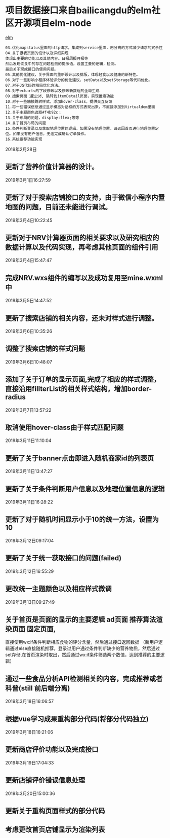 # 项目数据接口来自bailicangdu的elm社区开源项目elm-node

[elm](http://elm.cangdu.org/)

```
03.优化mapstatus里面的http请求，集成到service里面，用分离的方式减少请求的冗余性
04.关于报表页面的设计以及详细实现
体现出主要的功能以及其他内容。日报周报月报等
然后发现饮食中的存在问题检测的提示语，设置主要的逻辑，检测。
最后关于现成接口的使用问题。
05.其他优化建议，关于界面的重新设计以及排版，体现轻食以及健康的新特性。
06.对于一些影响小程序体验评分的优化建议，setData以及setStorage等代码优化。
07.对于JS代码的精简优化方法。
08.对于echarts的字段修改以及修改新数组的全局生成
09.搜索页面 通过id, 跳转到itemDetail页面，实现搜索功能
10.对于一些触摸跳转样式，添加hover-class，提供交互反馈
11.将一些错误信息通过显示模态对话框的方式表现出来，不直接添加到Virtualdom里面
12.关于主题颜色选取#f4b92c；
13.关于布局的问题，display:flex;等等
14.关于首页布局的问题
15.条件判断登录以及拿取地理位置的逻辑，如果没有地理位置，请返回首页进行地理位置定位。如果没有用户信息，无法完成确认订单操作。
16.系统推荐功能实现
```

2019年2月28日
## 更新了营养价值计算器的设计。

2019年3月1日16:27:59
## 更新了对于搜索店铺接口的支持，由于微信小程序内置地图的问题，目前还未能进行调试。

2019年3月4日10:22:45

## 更新对于NRV计算器页面的相关要求以及研究相应的数据计算以及代码实现，再考虑其他页面的组件引用

2019年3月4日15:47:47

## 完成NRV.wxs组件的编写以及成功复用至mine.wxml中

2019年3月5日14:47:52

## 更新了搜索店铺的相关内容，还未对样式进行调整。

2019年3月6日10:35:26
## 调整了搜索店铺的样式问题

2019年3月6日10:48:07

## 添加了关于订单的显示页面,完成了相应的样式调整，直接沿用fillterList的相关样式结构，增加border-radius

2019年3月7日13:57:22

## 取消使用hover-class由于样式匹配问题

2019年3月11日11:10:04

## 更新了关于banner点击即进入随机商家id的列表页

2019年3月11日13:47:27

## 更新了关于条件判断用户信息以及地理位置信息的逻辑

2019年3月11日16:28:22

## 更新了对于随机时间显示小于10的统一方法，设置为10

2019年3月12日09:17:04

## 更新了关于统一获取接口的问题(failed)

2019年3月12日16:55:29

## 更改统一主题颜色以及相应样式微调

2019年3月13日09:27:49

## 关于首页是页面的显示的主要逻辑 ad页面 推荐算法渲染页面 固定页面,
直接使用wx:if条件判断相应食物的评分含量，然后通过接口返回数据
（新用户逻辑通过else直接随机推荐，登录过用户通过条件判断缺少的营养物质，然后通过set存储,在首页渲染时取出，然后通过wx:if条件筛选两个数值，达到推荐的主要逻辑）

## 通过一些食品分析API检测相关的内容，完成推荐或者科普(still 前后端分离)


2019年3月18日16:06:57

## 根据vue学习成果重构部分代码(将部分代码独立)

2019年3月18日16:21:06

## 更新商店评价功能以及完成接口

2019年3月19日17:04:33

## 更新店铺评价错误信息处理

2019年3月20日15:00:36

## 更新关于重构页面样式的部分代码
## 考虑更改首页店铺显示为渲染列表